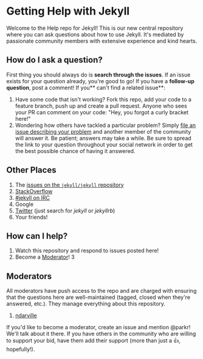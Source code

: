 # Getting Help with Jekyll

Welcome to the Help repo for Jekyll! This is our new central repository where you can ask questions about how to use Jekyll. It's mediated by passionate community members with extensive experience and kind hearts.

## How do I ask a question?

First thing you should always do is **search through the issues**. If an issue exists for your question already, you're good to go! If you have a **follow-up question**, post a comment! If you** can't find a related issue**:

1. Have some code that isn't working? Fork this repo, add your code to a feature branch, push up and create a pull request. Anyone who sees your PR can comment on your code: "Hey, you forgot a curly bracket here!"
2. Wondering how others have tackled a particular problem? Simply [file an issue describing your problem](https://github.com/jekyll/help/issues/new) and another member of the community will answer it. Be patient; answers may take a while. Be sure to spread the link to your question throughout your social network in order to get the best possible chance of having it answered.

## Other Places

1. The [issues on the `jekyll/jekyll` repository](https://github.com/jekyll/jekyll/issues)
2. [StackOverflow](http://stackoverflow.com/questions/tagged/jekyll)
3. [#jekyll on IRC](http://irc.parkermoo.re/room/%23jekyll)
4. Google
5. [Twitter](https://twitter.com/search?q=jekyll) (just search for *jekyll* or *jekyllrb*)
6. Your friends!

## How can I help?

1. Watch this repository and respond to issues posted here!
2. Become a [Moderator](#moderator)!
3

## Moderators

All moderators have push access to the repo and are charged with ensuring that the questions here are well-maintained (tagged, closed when they're answered, etc.). They manage everything about this repository.

1. [ndarville](https://github.com/ndarville)

If you'd like to become a moderator, create an issue and mention @parkr! We'll talk about it there. If you have others in the community who are willing to support your bid, have them add their support (more than just a :+1:, hopefully!).
